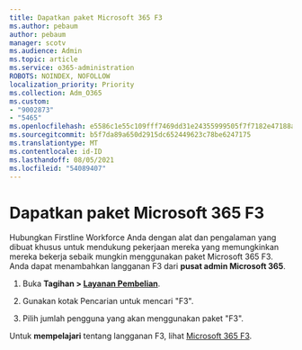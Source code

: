 ```yaml
---
title: Dapatkan paket Microsoft 365 F3
ms.author: pebaum
author: pebaum
manager: scotv
ms.audience: Admin
ms.topic: article
ms.service: o365-administration
ROBOTS: NOINDEX, NOFOLLOW
localization_priority: Priority
ms.collection: Adm_O365
ms.custom:
- "9002873"
- "5465"
ms.openlocfilehash: e5586c1e55c109fff7469dd31e24355999505f7f7182e47188af10db1b8bd772
ms.sourcegitcommit: b5f7da89a650d2915dc652449623c78be6247175
ms.translationtype: MT
ms.contentlocale: id-ID
ms.lasthandoff: 08/05/2021
ms.locfileid: "54089407"
---
```

# <a name="get-the-microsoft-365-f3-plan"></a>Dapatkan paket Microsoft 365 F3

Hubungkan Firstline Workforce Anda dengan alat dan pengalaman yang dibuat khusus untuk mendukung pekerjaan mereka yang memungkinkan mereka bekerja sebaik mungkin menggunakan paket Microsoft 365 F3. Anda dapat menambahkan langganan F3 dari **pusat admin Microsoft 365**.

1. Buka **Tagihan > [Layanan Pembelian](https://go.microsoft.com/fwlink/p/?linkid=868433)**.

2. Gunakan kotak Pencarian untuk mencari "F3".

3. Pilih jumlah pengguna yang akan menggunakan paket "F3".

Untuk **mempelajari** tentang langganan F3, lihat [Microsoft 365 F3](https://www.microsoft.com/microsoft-365/microsoft-365-enterprise-f3?activetab=pivot%3aoverviewtab).
